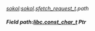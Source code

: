 _[sokol](../../modules/sokol/sokol-module.md):[sokol](../../modules/sokol/sokol-module.md).[sfetch\_request\_t](../../modules/sokol/sokol-sfetch_request_t.md).path_
##### Field path:[libc.const_char_t](../../modules/libc/libc-const_char_t.md) Ptr
